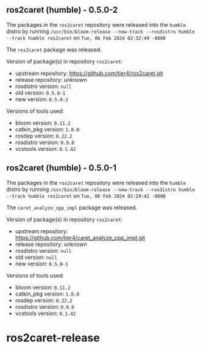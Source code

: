 ## ros2caret (humble) - 0.5.0-2

The packages in the `ros2caret` repository were released into the `humble` distro by running `/usr/bin/bloom-release --new-track --rosdistro humble --track humble ros2caret` on `Tue, 06 Feb 2024 02:32:49 -0000`

The `ros2caret` package was released.

Version of package(s) in repository `ros2caret`:

- upstream repository: https://github.com/tier4/ros2caret.git
- release repository: unknown
- rosdistro version: `null`
- old version: `0.5.0-1`
- new version: `0.5.0-2`

Versions of tools used:

- bloom version: `0.11.2`
- catkin_pkg version: `1.0.0`
- rosdep version: `0.22.2`
- rosdistro version: `0.9.0`
- vcstools version: `0.1.42`


## ros2caret (humble) - 0.5.0-1

The packages in the `ros2caret` repository were released into the `humble` distro by running `/usr/bin/bloom-release --new-track --rosdistro humble --track humble ros2caret` on `Tue, 06 Feb 2024 02:29:42 -0000`

The `caret_analyze_cpp_impl` package was released.

Version of package(s) in repository `ros2caret`:

- upstream repository: https://github.com/tier4/caret_analyze_cpp_impl.git
- release repository: unknown
- rosdistro version: `null`
- old version: `null`
- new version: `0.5.0-1`

Versions of tools used:

- bloom version: `0.11.2`
- catkin_pkg version: `1.0.0`
- rosdep version: `0.22.2`
- rosdistro version: `0.9.0`
- vcstools version: `0.1.42`


# ros2caret-release
